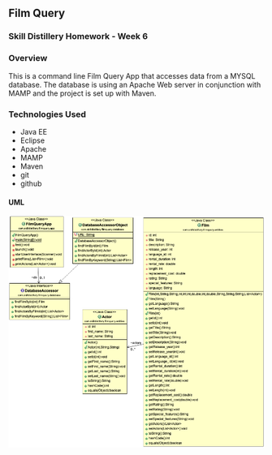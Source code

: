 ## Film Query
### Skill Distillery Homework - Week 6

### Overview
This is a command line Film Query App that accesses data from a MYSQL database. The database is using an Apache Web server in conjunction with MAMP and the project is set up with Maven.

### Technologies Used
  * Java EE
  * Eclipse
  * Apache
  * MAMP
  * Maven
  * git
  * github


#### UML
![UML Diagram](https://github.com/Randybeach/-FilmQueryProject/blob/master/UML.png?raw=true)

